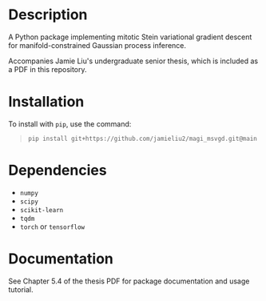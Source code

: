 # Description
A Python package implementing mitotic Stein variational gradient descent for manifold-constrained Gaussian process inference.

Accompanies Jamie Liu's undergraduate senior thesis, which is included as a PDF in this repository.

# Installation
To install with `pip`, use the command:
> `pip install git+https://github.com/jamieliu2/magi_msvgd.git@main`

# Dependencies
* `numpy`
* `scipy`
* `scikit-learn`
* `tqdm`
* `torch` or `tensorflow`

# Documentation
See Chapter 5.4 of the thesis PDF for package documentation and usage tutorial.
